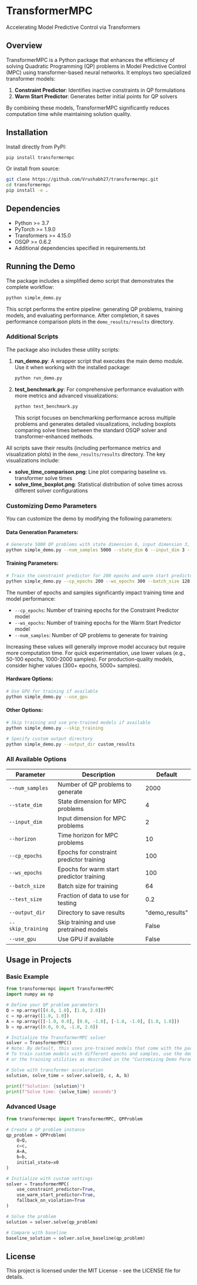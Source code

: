 # TransformerMPC

Accelerating Model Predictive Control via Transformers

## Overview

TransformerMPC is a Python package that enhances the efficiency of solving Quadratic Programming (QP) problems in Model Predictive Control (MPC) using transformer-based neural networks. It employs two specialized transformer models:

1. **Constraint Predictor**: Identifies inactive constraints in QP formulations
2. **Warm Start Predictor**: Generates better initial points for QP solvers

By combining these models, TransformerMPC significantly reduces computation time while maintaining solution quality.

## Installation

Install directly from PyPI:

```bash
pip install transformermpc
```

Or install from source:

```bash
git clone https://github.com/Vrushabh27/transformermpc.git
cd transformermpc
pip install -e .
```

## Dependencies

- Python >= 3.7
- PyTorch >= 1.9.0
- Transformers >= 4.15.0
- OSQP >= 0.6.2
- Additional dependencies specified in requirements.txt

## Running the Demo

The package includes a simplified demo script that demonstrates the complete workflow:

```bash
python simple_demo.py
```

This script performs the entire pipeline: generating QP problems, training models, and evaluating performance. After completion, it saves performance comparison plots in the `demo_results/results` directory.

### Additional Scripts

The package also includes these utility scripts:

1. **run_demo.py**: A wrapper script that executes the main demo module. Use it when working with the installed package:

   ```bash
   python run_demo.py
   ```

2. **test_benchmark.py**: For comprehensive performance evaluation with more metrics and advanced visualizations:

   ```bash
   python test_benchmark.py
   ```
   
   This script focuses on benchmarking performance across multiple problems and generates detailed visualizations, including boxplots comparing solve times between the standard OSQP solver and transformer-enhanced methods.

All scripts save their results (including performance metrics and visualization plots) in the `demo_results/results` directory. The key visualizations include:

- **solve_time_comparison.png**: Line plot comparing baseline vs. transformer solve times
- **solve_time_boxplot.png**: Statistical distribution of solve times across different solver configurations

### Customizing Demo Parameters

You can customize the demo by modifying the following parameters:

#### Data Generation Parameters:
```bash
# Generate 5000 QP problems with state dimension 6, input dimension 3, and horizon 15
python simple_demo.py --num_samples 5000 --state_dim 6 --input_dim 3 --horizon 15
```

#### Training Parameters:
```bash
# Train the constraint predictor for 200 epochs and warm start predictor for 300 epochs
python simple_demo.py --cp_epochs 200 --ws_epochs 300 --batch_size 128
```

The number of epochs and samples significantly impact training time and model performance:
- `--cp_epochs`: Number of training epochs for the Constraint Predictor model
- `--ws_epochs`: Number of training epochs for the Warm Start Predictor model
- `--num_samples`: Number of QP problems to generate for training

Increasing these values will generally improve model accuracy but require more computation time. For quick experimentation, use lower values (e.g., 50-100 epochs, 1000-2000 samples). For production-quality models, consider higher values (300+ epochs, 5000+ samples).

#### Hardware Options:
```bash
# Use GPU for training if available
python simple_demo.py --use_gpu
```

#### Other Options:
```bash
# Skip training and use pre-trained models if available
python simple_demo.py --skip_training

# Specify custom output directory
python simple_demo.py --output_dir custom_results
```

### All Available Options

| Parameter | Description | Default |
|-----------|-------------|---------|
| `--num_samples` | Number of QP problems to generate | 2000 |
| `--state_dim` | State dimension for MPC problems | 4 |
| `--input_dim` | Input dimension for MPC problems | 2 |
| `--horizon` | Time horizon for MPC problems | 10 |
| `--cp_epochs` | Epochs for constraint predictor training | 100 |
| `--ws_epochs` | Epochs for warm start predictor training | 100 |
| `--batch_size` | Batch size for training | 64 |
| `--test_size` | Fraction of data to use for testing | 0.2 |
| `--output_dir` | Directory to save results | "demo_results" |
| `--skip_training` | Skip training and use pretrained models | False |
| `--use_gpu` | Use GPU if available | False |

## Usage in Projects

### Basic Example

```python
from transformermpc import TransformerMPC
import numpy as np

# Define your QP problem parameters
Q = np.array([[4.0, 1.0], [1.0, 2.0]])
c = np.array([1.0, 1.0])
A = np.array([[-1.0, 0.0], [0.0, -1.0], [-1.0, -1.0], [1.0, 1.0]])
b = np.array([0.0, 0.0, -1.0, 2.0])

# Initialize the TransformerMPC solver
solver = TransformerMPC()
# Note: By default, this uses pre-trained models that come with the package.
# To train custom models with different epochs and samples, use the demo script
# or the training utilities as described in the "Customizing Demo Parameters" section.

# Solve with transformer acceleration
solution, solve_time = solver.solve(Q, c, A, b)

print(f"Solution: {solution}")
print(f"Solve time: {solve_time} seconds")
```

### Advanced Usage

```python
from transformermpc import TransformerMPC, QPProblem

# Create a QP problem instance
qp_problem = QPProblem(
    Q=Q,
    c=c,
    A=A,
    b=b,
    initial_state=x0
)

# Initialize with custom settings
solver = TransformerMPC(
    use_constraint_predictor=True,
    use_warm_start_predictor=True,
    fallback_on_violation=True
)

# Solve the problem
solution = solver.solve(qp_problem)

# Compare with baseline
baseline_solution = solver.solve_baseline(qp_problem)
```


## License

This project is licensed under the MIT License - see the LICENSE file for details. 
